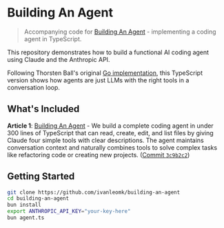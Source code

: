 # Building An Agent

> Accompanying code for [Building An Agent](https://ivanleo.com/blog/building-an-agent) - implementing a coding agent in TypeScript.

This repository demonstrates how to build a functional AI coding agent using Claude and the Anthropic API.

Following Thorsten Ball's original [Go implementation](https://ampcode.com/how-to-build-an-agent), this TypeScript version shows how agents are just LLMs with the right tools in a conversation loop.

## What's Included

**Article 1**: [Building An Agent](https://ivanleo.com/blog/building-an-agent) - We build a complete coding agent in under 300 lines of TypeScript that can read, create, edit, and list files by giving Claude four simple tools with clear descriptions. The agent maintains conversation context and naturally combines tools to solve complex tasks like refactoring code or creating new projects. ([Commit `3c9b2c2`](https://github.com/ivanleomk/building-an-agent/commit/3c9b2c2))

## Getting Started

```bash
git clone https://github.com/ivanleomk/building-an-agent
cd building-an-agent
bun install
export ANTHROPIC_API_KEY="your-key-here"
bun agent.ts
```
